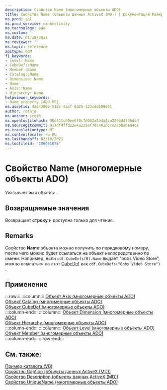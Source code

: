 ```yaml
---
description: Свойство Name (многомерные объекты ADO)
title: Свойство Name (объекты данных ActiveX (MD)) | Документация Майкрософт
ms.prod: sql
ms.prod_service: connectivity
ms.technology: ado
ms.custom: ''
ms.date: 01/19/2017
ms.reviewer: ''
ms.topic: reference
apitype: COM
f1_keywords:
- Level::Name
- CubeDef::Name
- Member::Name
- Catalog::Name
- Dimension::Name
- Name
- Axis::Name
- Hierarchy::Name
helpviewer_keywords:
- Name property [ADO MD]
ms.assetid: 4a04380b-51dc-4aaf-8d25-123cdd589641
author: rothja
ms.author: jroth
ms.openlocfilehash: 96d411c00ee6f0c7d062a5bda4ca2295d4f36d5d
ms.sourcegitcommit: 917df4ffd22e4a229af7dc481dcce3ebba0aa4d7
ms.translationtype: MT
ms.contentlocale: ru-RU
ms.lasthandoff: 02/10/2021
ms.locfileid: "100051075"
---
```

# <a name="name-property-ado-md"></a>Свойство Name (многомерные объекты ADO)
Указывает имя объекта.  
  
## <a name="return-values"></a>Возвращаемые значения  
 Возвращает **строку** и доступна только для чтения.  
  
## <a name="remarks"></a>Remarks  
 Свойство **Name** объекта можно получить по порядковому номеру, после чего можно будет ссылаться на объект непосредственно по имени. Например, если `cdf.CubeDefs(0).Name` выдает "bobs Video Store", можно ссылаться на этот [CubeDef](./cubedef-object-ado-md.md) как `cdf.CubeDefs("Bobs Video Store")` .  
  
## <a name="applies-to"></a>Применение  

:::row:::
    :::column:::
        [Объект Axis (многомерные объекты ADO)](./axis-object-ado-md.md)  
        [Объект Catalog (многомерные объекты ADO)](./catalog-object-ado-md.md)  
        [Объект CubeDef (многомерные объекты ADO)](./cubedef-object-ado-md.md)  
    :::column-end:::
    :::column:::
        [Объект Dimension (многомерные объекты ADO)](./dimension-object-ado-md.md)  
        [Объект Hierarchy (многомерные объекты ADO)](./hierarchy-object-ado-md.md)  
    :::column-end:::
    :::column:::
        [Объект Level (многомерные объекты ADO)](./level-object-ado-md.md)  
        [Объект Member (многомерные объекты ADO)](./member-object-ado-md.md)  
    :::column-end:::
:::row-end:::

## <a name="see-also"></a>См. также:  
 [Пример каталога (VB)](./catalog-example-vb.md)   
 [Свойство Caption (объекты данных ActiveX (MD))](./caption-property-ado-md.md)   
 [Свойство Description (объекты данных ActiveX (MD))](./description-property-ado-md.md)   
 [Свойство UniqueName (многомерные объекты ADO)](./uniquename-property-ado-md.md)